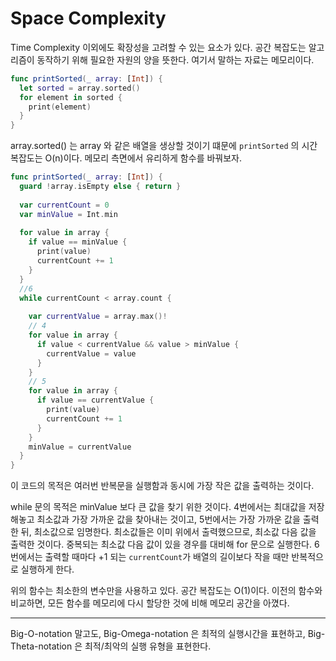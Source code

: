 # Space Complexity

Time Complexity 이외에도 확장성을 고려할 수 있는 요소가 있다. 공간 복잡도는 알고리즘이 동작하기 위해 필요한 자원의 양을 뜻한다. 여기서 말하는 자료는 메모리이다.

```swift
func printSorted(_ array: [Int]) {
  let sorted = array.sorted()
  for element in sorted {
    print(element)
  }
}
```

array.sorted() 는 array 와 같은 배열을 생상할 것이기 떄문에 `printSorted` 의 시간 복잡도는 O(n)이다. 메모리 측면에서 유리하게 함수를 바꿔보자.

```swift
func printSorted(_ array: [Int]) {
  guard !array.isEmpty else { return }
  
  var currentCount = 0
  var minValue = Int.min
  
  for value in array {
    if value == minValue {
      print(value)
      currentCount += 1
    }
  }
  //6
  while currentCount < array.count {
    
    var currentValue = array.max()!
    // 4
    for value in array {
      if value < currentValue && value > minValue {
        currentValue = value
      }
    }
    // 5
    for value in array {
      if value == currentValue {
        print(value)
        currentCount += 1
      }
    }
    minValue = currentValue
  }
}
```

이 코드의 목적은 여러번 반복문을 실행함과 동시에 가장 작은 값을 출력하는 것이다.

while 문의 목적은 minValue 보다 큰 값을 찾기 위한 것이다. 
4번에서는 최대값을 저장해놓고 최소값과 가장 가까운 값을 찾아내는 것이고,
5번에서는 가장 가까운 값을 출력한 뒤, 최소값으로 임명한다. 최소값들은 이미 위에서 출력했으므로, 최소값 다음 값을 출력한 것이다. 중복되는 최소값 다음 값이 있을 경우를 대비해 for 문으로 실행한다.
6번에서는 출력할 때마다 +1 되는 `currentCount`가 배열의 길이보다 작을 때만 반복적으로 실행하게 한다.

위의 함수는 최소한의 변수만을 사용하고 있다. 공간 복잡도는 O(1)이다. 이전의 함수와 비교하면, 모든 함수를 메모리에 다시 할당한 것에 비해 메모리 공간을 아꼈다.

---

Big-O-notation 말고도, Big-Omega-notation 은 최적의 실행시간을 표현하고, Big-Theta-notation 은 최적/최악의 실행 유형을 표현한다.

